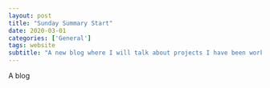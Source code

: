 ```yaml
---
layout: post
title: "Sunday Summary Start"
date: 2020-03-01
categories: ['General']
tags: website
subtitle: "A new blog where I will talk about projects I have been working on each week."
---
```

A blog
